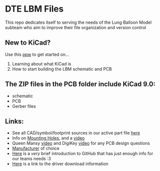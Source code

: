 # DTE LBM Files
This repo dedicates itself to serving the needs of the Lung Balloon Model subteam who aim to improve their file organization and version control

## New to KiCad?
Use this [ppw](https://uflorida-my.sharepoint.com/:p:/g/personal/j_gonzalez4_ufl_edu/ESTzj3oRa_5OslOHV_pKu_4B9L4kbTTlhvHuZAgVIsMCGw?e=MtXirV) to get started on...
1. Learning about what KiCad is
2. How to start building the LBM schematic and PCB

## The ZIP files in the PCB folder include KiCad 9.0:
- schematic
- PCB
- Gerber files

## Links:
- See all CAD/symbol/footprint sources in our active part file [here](https://docs.google.com/document/d/1QMjIAoFZjg54AbbEjMmA8GU2GEnOYeSXIRdQSNKbI4s/edit?tab=t.0)
- Info on [Mounting Holes](https://www.pcbway.com/blog/PCB_Basic_Information/What_are_Mounting_Holes_PCB_Knowledge_51332b83.html), and a [video](https://www.youtube.com/watch?v=pS7SrL-ZjmY&t=88s)
- Queen Mansy [video](https://mediasite.video.ufl.edu/Mediasite/Play/034c2cac9c494a558d50666e44f101571d) and DigiKey [video](https://youtu.be/vaCVh2SAZY4?si=QFfocP4VFCrLDv6F) for any PCB design questions
- [Manufacturer](https://www.allpcb.com/) of choice
- [Here](https://docs.google.com/document/d/1WyrrMa_ALmPAZvznJT0KnZH_fDL_DI7VsiZPKaXexkY/edit?usp=sharing) is a _very_ brief introduction to GitHub that has just enough info for our teams needs :3
- [Here](https://randomnerdtutorials.com/how-to-install-esp8266-board-arduino-ide/) is a link to the driver download information
